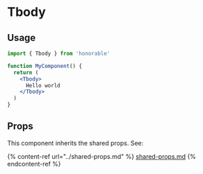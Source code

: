 # Tbody

## Usage

```jsx
import { Tbody } from 'honorable'

function MyComponent() {
  return (
    <Tbody>
      Hello world
    </Tbody>
  )
}
```

## Props

This component inherits the shared props. See:

{% content-ref url="../shared-props.md" %}
[shared-props.md](../shared-props.md)
{% endcontent-ref %}

